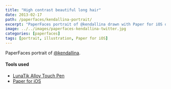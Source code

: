 ```yaml
---
title: "High contrast beautiful long hair"
date: 2013-02-17
path: /paperfaces/kendallina-portrait/
excerpt: "PaperFaces portrait of @kendallina drawn with Paper for iOS on an iPad."
image: ../../images/paperfaces-kendallina-twitter.jpg
categories: [paperfaces]
tags: [portrait, illustration, Paper for iOS]
---
```


PaperFaces portrait of [@kendallina](https://twitter.com/kendallina).

#### Tools used

- [LunaTik Alloy Touch Pen](https://www.amazon.com/gp/product/B00821TR7G/ref=as_li_ss_tl?ie=UTF8&tag=mademist-20&linkCode=as2&camp=1789&creative=390957&creativeASIN=B00821TR7G)
- [Paper for iOS](https://paper.bywetransfer.com/)
